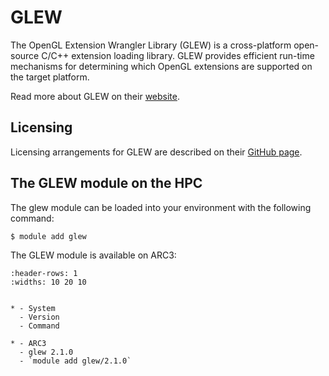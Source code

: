 # GLEW

The OpenGL Extension Wrangler Library (GLEW) is a cross-platform open-source C/C++ extension loading library. GLEW provides efficient run-time mechanisms for determining which OpenGL extensions are supported on the target platform.



Read more about GLEW on their [website](http://glew.sourceforge.net/).





## Licensing

Licensing arrangements for GLEW are described on their [GitHub page](https://github.com/nigels-com/glew#copyright-and-licensing).



## The GLEW module on the HPC

The glew module can be loaded into your environment with the following command:

```bash
$ module add glew
```

The GLEW module is available on ARC3:

```{list-table}
:header-rows: 1
:widths: 10 20 10


* - System
  - Version
  - Command

* - ARC3
  - glew 2.1.0
  - `module add glew/2.1.0`

```
